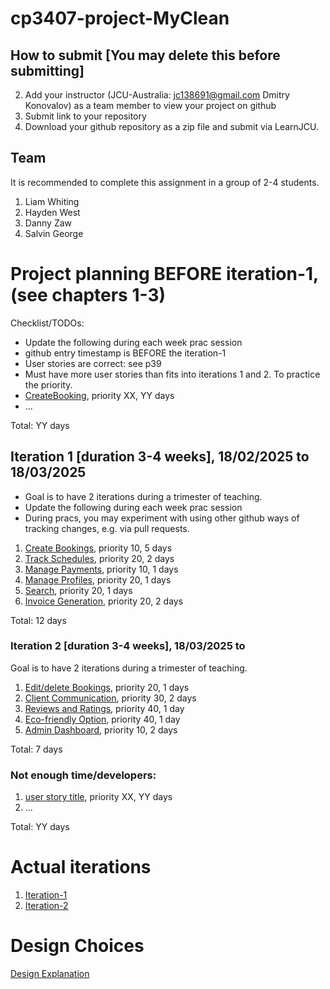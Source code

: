 
# cp3407-project-MyClean

## How to submit [You may delete this before submitting]

2. Add your instructor (JCU-Australia: jc138691@gmail.com Dmitry Konovalov) as a team member to view your project on github
1. Submit link to your repository
2. Download your github repository as a zip file and submit via LearnJCU.

## Team

It is recommended to complete this assignment in a group of 2-4 students.
1. Liam Whiting
2. Hayden West
3. Danny Zaw
4. Salvin George


# Project planning BEFORE iteration-1, (see chapters 1-3)
Checklist/TODOs: 
* Update the following during each week prac session
* github entry timestamp is BEFORE the iteration-1
* User stories are correct: see p39
* Must have more user stories than fits into iterations 1 and 2. To practice the priority.
* [CreateBooking](./user_stories/user_story_01_CreateBookings), priority XX, YY days 
* ...

Total: YY days


## Iteration 1 [duration 3-4 weeks], 18/02/2025 to 18/03/2025 

* Goal is to have 2 iterations during a trimester of teaching.
* Update the following during each week prac session
* During pracs, you may experiment with using other github ways of tracking changes, e.g. via pull requests.

1. [Create Bookings](./user_stories/user_story_01_CreateBookings.md), priority 10, 5 days 
2. [Track Schedules](./user_stories/user_story_02_TrackSchedules.md), priority 20, 2 days
3. [Manage Payments](./user_stories/user_story_03_ManagePayments.md), priority 10, 1 days
4. [Manage Profiles](./user_stories/user_story_04_CreateProfiles), priority 20, 1 days 
5. [Search](./user_stories/user_story_05_Search.md), priority 20, 1 days 
6. [Invoice Generation](./user_stories/user_story_06_InvoiceGeneration.md), priority 20, 2 days

Total: 12 days


### Iteration 2 [duration 3-4 weeks], 18/03/2025 to 
Goal is to have 2 iterations during a trimester of teaching.
1. [Edit/delete Bookings](./user_stories/user_story_07_EditBookings), priority 20, 1 days 
2. [Client Communication](./user_stories/user_story_08_Messaging), priority 30, 2 days 
3. [Reviews and Ratings](./user_stories/user_story_09_Reviews), priority 40, 1 day
4. [Eco-friendly Option](./user_stories/user_story_10_Eco-friendly.md), priority 40, 1 day
5. [Admin Dashboard](./user_stories/user_story_11_AdminDashboard.md), priority 10, 2 days

Total: 7 days

### Not enough time/developers: 
1. [user story title](./user_stories/user_story_01_ManageBookings), priority XX, YY days 
2. ...

Total: YY days

# Actual iterations
1. [Iteration-1](./iteration_1.md)
2. [Iteration-2](./iteration_2.md)

# Design Choices
[Design Explanation](user_stories/design_explanation.md)

